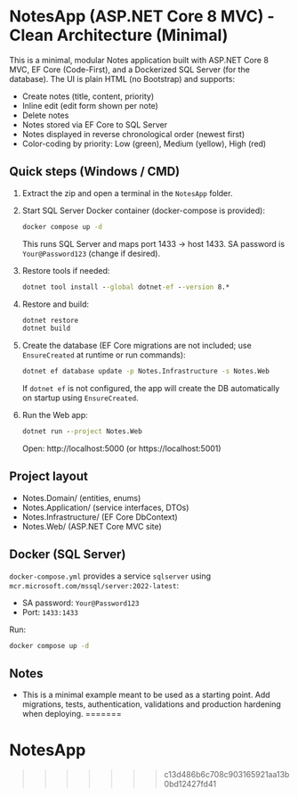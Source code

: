 # NotesApp (ASP.NET Core 8 MVC) - Clean Architecture (Minimal)

This is a minimal, modular Notes application built with ASP.NET Core 8 MVC, EF Core (Code-First), and a Dockerized SQL Server (for the database). The UI is plain HTML (no Bootstrap) and supports:
- Create notes (title, content, priority)
- Inline edit (edit form shown per note)
- Delete notes
- Notes stored via EF Core to SQL Server
- Notes displayed in reverse chronological order (newest first)
- Color-coding by priority: Low (green), Medium (yellow), High (red)

## Quick steps (Windows / CMD)

1. Extract the zip and open a terminal in the `NotesApp` folder.
2. Start SQL Server Docker container (docker-compose is provided):
   ```cmd
   docker compose up -d
   ```
   This runs SQL Server and maps port 1433 -> host 1433. SA password is `Your@Password123` (change if desired).

3. Restore tools if needed:
   ```cmd
   dotnet tool install --global dotnet-ef --version 8.*
   ```

4. Restore and build:
   ```cmd
   dotnet restore
   dotnet build
   ```

5. Create the database (EF Core migrations are not included; use `EnsureCreated` at runtime or run commands):
   ```cmd
   dotnet ef database update -p Notes.Infrastructure -s Notes.Web
   ```
   If `dotnet ef` is not configured, the app will create the DB automatically on startup using `EnsureCreated`.

6. Run the Web app:
   ```cmd
   dotnet run --project Notes.Web
   ```
   Open: http://localhost:5000  (or https://localhost:5001)

## Project layout

- Notes.Domain/         (entities, enums)
- Notes.Application/    (service interfaces, DTOs)
- Notes.Infrastructure/ (EF Core DbContext)
- Notes.Web/            (ASP.NET Core MVC site)

## Docker (SQL Server)

`docker-compose.yml` provides a service `sqlserver` using `mcr.microsoft.com/mssql/server:2022-latest`:
- SA password: `Your@Password123`
- Port: `1433:1433`

Run:
```bash
docker compose up -d
```

## Notes

- This is a minimal example meant to be used as a starting point. Add migrations, tests, authentication, validations and production hardening when deploying.
=======
# NotesApp
>>>>>>> c13d486b6c708c903165921aa13b0bd12427fd41
